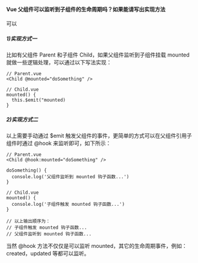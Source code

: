 #### Vue 父组件可以监听到子组件的生命周期吗？如果能请写出实现方法

可以

##### 1)实现方式一

比如有父组件 Parent 和子组件 Child，如果父组件监听到子组件挂载 mounted 就做一些逻辑处理，可以通过以下写法实现：

```
// Parent.vue
<Child @mounted="doSomething" />

// Child.vue
mounted() {
  this.$emit("mounted)
}

```

##### 2)实现方式二

以上需要手动通过 $emit 触发父组件的事件，更简单的方式可以在父组件引用子组件时通过 @hook 来监听即可，如下所示：

```
// Parent.vue
<Child @hook:mounted="doSomething" />

doSomething() {
  console.log('父组件监听到 mounted 钩子函数...')
}

// Child.vue
mounted() {
  console.log('子组件触发 mounted 钩子函数...')
}

// 以上输出顺序为：
// 子组件触发 mounted 钩子函数...
// 父组件监听到 mounted 钩子函数...

```

当然 @hook 方法不仅仅是可以监听 mounted，其它的生命周期事件，例如：created，updated 等都可以监听。
